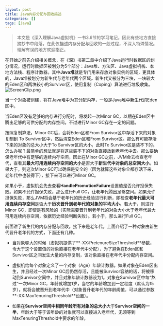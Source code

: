 ```yaml
---
layout: post
title: Java内存分配与回收简述
categories: []
tags: [Java]
---
```


>本文是《深入理解Java虚拟机》一书3.6节的学习笔记，因此有些地方直接摘抄书中段落。在此仅描述内存分配与回收的一般过程，不深入特殊情况。理解有误的地方欢迎指正。

在开始之前先介绍相关概念，在《深》书第二章中介绍了Java运行时数据区的划分情况。运行时数据区被划分为5个部分：Java堆、方法区、Java虚拟机栈、本地方法栈、程序计数器。其中**Java堆**就是专门用来存放对象实例的区域，更具体的，Java堆被划分为新生代与老年代两个区域。新生代又被分为三块，一块较大的Eden区和两块较小的Survivor区，使用复制（Coping）算法进行垃圾收集。
![ScreenClip.png](http://upload-images.jianshu.io/upload_images/716099-6e51177e04e17165.png?imageMogr2/auto-orient/strip%7CimageView2/2/w/1240)

当一个对象被创建，将在Java堆中为其分配内存，一般是Java堆中新生代的Eden区中。

当Eden区没有足够的内存进行分配时，将发起一次Minor GC，以期在Eden区中腾出足够的可供分配的内存空间。不过进行Minor GC存在一定的问题。

按照复制算法，Minor GC后，会将Eden区和From Survivor区中存活下来的对象复制到 To Survivor区中，然后清空Eden区和From Survivor区。那么有可能存活下来的对象的总大小大于To Survivor区的大小，此时To Survivor区是装不下的。怎么办呢？最简单的想法就是将这些装不下的对象直接放到老年代中去。那么要确保老年代中有足够的连续内存空间。因此在Minor GC之前，JVM会去检查老年代，查看其**最大可用连续内存空间的大小**是否大于**新生代中对象的总空间大小**。如果大于，则这次Minor GC可以确保是安全的（因为就算这些对象全都存活下来，老年代中也装得下），接下来可以进行Minor GC。

如果小于，虚拟机会先去查看**HandlePromotionFailure**设置值是否允许担保失败。如果不允许担保失败，那么进行Full GC，让老年代腾出足够空间。如果允许担保失败，那么JVM将会基于老年代的历史经验进行判断，即检查**老年代最大可用连续内存空间**是否大于**历次晋升到老年代的对象的平均大小**。若大于，则进行Minor GC，即使是有风险的（实际需要晋升到老年代的对象大小大于老年代最大可用连续内存空间，依据历史经验判断失败）。若小于，那么进行Full GC。

前面讲了新生代的内存分配与回收，接下来是老年代。上面介绍了一种对象由新生代晋升老年代的方式，下面还有几种。

+ 当对象够大的时候（虚拟机提供了**-XX:PretenureSizeThreshold**参数，令大于这个设置值的对象直接在老年代中分配），为了避免在Eden区和Survivor区之间发生大量的内存复制，该对象直接在老年代中分配内存空间。

+ 虚拟机给每个对象定义了一个对象（Age）年龄计数器。如果对象在Eden区出生，并且经过一次Minor GC后仍然存活，且能被Survivor容纳的话，将被移动到Survivor空间中，并且对象年龄计数器设为1。对象在Survivor区中每“熬过”一次Minor GC，年龄就增加1岁，当它的年龄增加到一定程度（默认为15岁），就将会被晋升到老年代中（对象晋升老年代的年龄阈值，可以通过参数**-XX:MaxTenuringThreshold**设置）。

+ 如果在**Survivor空间中相同年龄所有对象的总大小**大于**Survivor空间的一半**，年龄大于等于该年龄的对象就可以直接进入老年代，无须等到MaxTenuringThreshold中要求的年龄。




